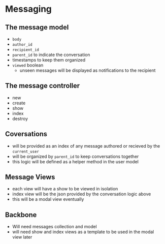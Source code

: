 # Messaging

## The message model
- `body`
- `author_id`
- `recipient_id`
- `parent_id` to indicate the conversation
- timestamps to keep them organized
- `viewed` boolean
    - unseen messages will be displayed as notifications to the recipient

## The message controller
- new
- create
- show
- index
- destroy

## Coversations
- will be provided as an index of any message authored or recieved by the `current_user`
- will be organized by `parent_id` to keep conversations together
- this logic will be defined as a helper method in the user model

## Message Views
- each view will have a show to be viewed in isolation
- index view will be the json provided by the conversation logic above
- this will be a modal view eventually

## Backbone
- Will need messages collection and model
- will need show and index views as a template to be used in the modal view later